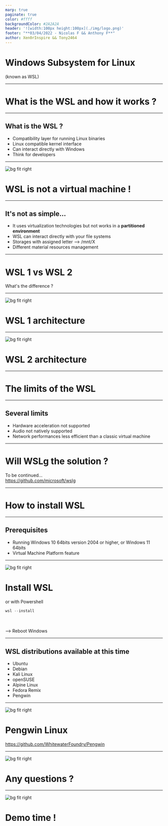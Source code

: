 ```yaml
---
marp: true
paginate: true
color: #ffff
backgroundColor: #2A2A2A
header: '![width:100px height:100px](./img/logo.png)'
footer: "**03/04/2022 - Nicolas F && Anthony F**"
author: Xen0rInspire && Tony2464
---
```

<style>
section {
  font-family: 'Century Gothic', serif !important;
  font-size: 26pt
}
</style>
<!-- _class: invert -->

# Windows Subsystem for Linux  <!-- fit -->
(known as WSL)

---
<!-- _class: invert -->

# What is the WSL and how it works ?

---

<!-- _class: invert -->

## What is the WSL ?

- Compatibility layer for running Linux binaries
- Linux compatible kernel interface
- Can interact directly with Windows
- Think for developers

---

<!-- _class: invert -->

![bg fit right](./img/warning.png) 

# WSL is not a virtual machine !

---

<!-- _class: invert -->

## It's not as simple...

- It uses virtualization technologies but 
not works in a **partitioned environment**
- WSL can interact directly with your file systems
- Storages with assigned letter --> /mnt/X
- Different material resources management

---

<!-- _class: invert -->


# WSL 1 vs WSL 2
What's the difference ?

---

<!-- _class: invert -->

![bg fit right](./img/WSL1.svg) 

# WSL 1 architecture

---

<!-- _class: invert -->

![bg fit right](./img/WSL2.svg) 

# WSL 2 architecture

---

<!-- _class: invert -->


# The limits of the WSL

---

<!-- _class: invert -->

## Several limits

- Hardware acceleration not supported
- Audio not natively supported
- Network performances less efficient than 
a classic virtual machine

---

<!-- _class: invert -->


# Will WSLg the solution ?
To be continued...
<br>
https://github.com/microsoft/wslg

---

<!-- _class: invert -->


# How to install WSL

---

<!-- _class: invert -->

## Prerequisites

- Running Windows 10 64bits version 2004 or higher, or Windows 11 64bits
- Virtual Machine Platform feature

---

<!-- _class: invert -->

![bg fit right](./img/features.png) 

# Install WSL

or with Powershell

```Powershell
wsl --install
```
<br>
<br>
--> Reboot Windows

---

<!-- _class: invert -->


## WSL distributions available at this time

- Ubuntu
- Debian
- Kali Linux
- openSUSE
- Alpine Linux
- Fedora Remix
- Pengwin

---

<!-- _class: invert -->

![bg fit right](./img/pengwin.gif) 
# Pengwin Linux
https://github.com/WhitewaterFoundry/Pengwin


---

<!-- _class: invert -->


![bg fit right](./img/question.gif) 

# Any questions ?

---

<!-- _class: invert -->


![bg fit right](./img/demo.gif) 

# Demo time !